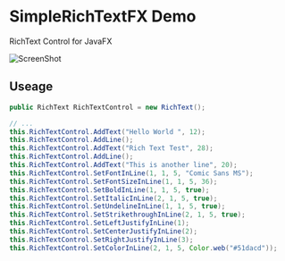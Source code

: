 # SimpleRichTextFX Demo
RichText Control for JavaFX

![ScreenShot](https://github.com/zunayedhassan/SimpleRichTextFXDemo/blob/master/preview.png?raw=true)

## Useage

``` java
public RichText RichTextControl = new RichText();

// ...
this.RichTextControl.AddText("Hello World ", 12);
this.RichTextControl.AddLine();
this.RichTextControl.AddText("Rich Text Test", 28);
this.RichTextControl.AddLine();
this.RichTextControl.AddText("This is another line", 20);
this.RichTextControl.SetFontInLine(1, 1, 5, "Comic Sans MS");
this.RichTextControl.SetFontSizeInLine(1, 1, 5, 36);
this.RichTextControl.SetBoldInLine(1, 1, 5, true);
this.RichTextControl.SetItalicInLine(2, 1, 5, true);
this.RichTextControl.SetUndelineInLine(1, 1, 5, true);
this.RichTextControl.SetStrikethroughInLine(2, 1, 5, true);
this.RichTextControl.SetLeftJustifyInLine(1);
this.RichTextControl.SetCenterJustifyInLine(2);
this.RichTextControl.SetRightJustifyInLine(3);
this.RichTextControl.SetColorInLine(2, 1, 5, Color.web("#51dacd"));

```
